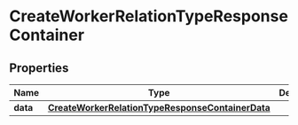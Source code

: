 

# CreateWorkerRelationTypeResponseContainer


## Properties

| Name | Type | Description | Notes |
|------------ | ------------- | ------------- | -------------|
|**data** | [**CreateWorkerRelationTypeResponseContainerData**](CreateWorkerRelationTypeResponseContainerData.md) |  |  [optional] |



